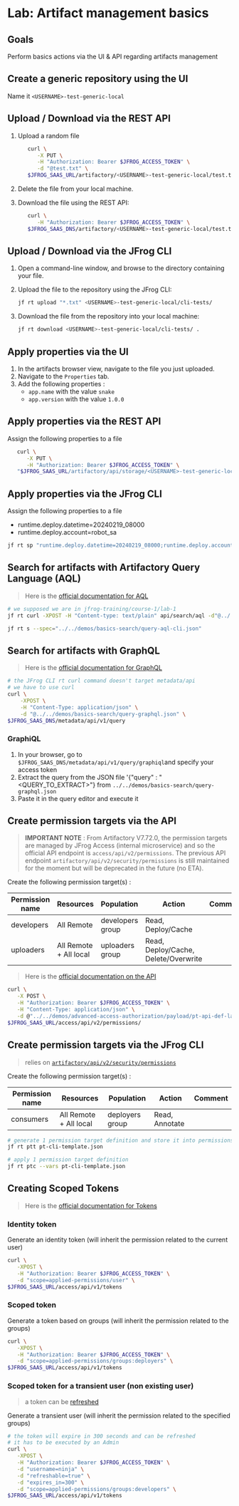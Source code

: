 # Lab: Artifact management basics

## Goals

Perform basics actions via the UI & API regarding artifacts management

## Create a generic repository using the UI

Name it `<USERNAME>-test-generic-local`

## Upload / Download via the REST API

1. Upload a random file

   ```bash
      curl \
         -X PUT \
         -H "Authorization: Bearer $JFROG_ACCESS_TOKEN" \
         -d "@test.txt" \
      $JFROG_SAAS_URL/artifactory/<USERNAME>-test-generic-local/test.txt
   ```

2. Delete the file from your local machine.
3. Download the file using the REST API:

   ```bash
      curl \
         -H "Authorization: Bearer $JFROG_ACCESS_TOKEN" \
      $JFROG_SAAS_DNS/artifactory/<USERNAME>-test-generic-local/test.txt
   ```

## Upload / Download via the JFrog CLI

1. Open a command-line window, and browse to the directory containing your file.
2. Upload the file to the repository using the JFrog CLI:

   ```bash
   jf rt upload "*.txt" <USERNAME>-test-generic-local/cli-tests/
   ```

3. Download the file from the repository into your local machine:

   ```bash
   jf rt download <USERNAME>-test-generic-local/cli-tests/ .
   ```

## Apply properties via the UI

1. In the artifacts browser view, navigate to the file you just uploaded.
2. Navigate to the `Properties` tab.
3. Add the following properties :
   + `app.name` with the value `snake`
   + `app.version` with the value `1.0.0`

## Apply properties via the REST API

Assign the following properties to a file

```bash
   curl \
      -X PUT \
      -H "Authorization: Bearer $JFROG_ACCESS_TOKEN" \
   "$JFROG_SAAS_URL/artifactory/api/storage/<USERNAME>-test-generic-local/test1.txt?properties=os=win,linux;qa=done"
```

## Apply properties via the JFrog CLI

Assign the following properties to a file

+ runtime.deploy.datetime=20240219_08000
+ runtime.deploy.account=robot_sa

```bash
jf rt sp "runtime.deploy.datetime=20240219_08000;runtime.deploy.account=robot_sa" <USERNAME>-test-generic-local/cli-tests/test2.txt .
```

## Search for artifacts with Artifactory Query Language (AQL)

> Here is the [official documentation for AQL](https://jfrog.com/help/r/jfrog-rest-apis/artifactory-query-language)

```bash
# we supposed we are in jfrog-training/course-1/lab-1
jf rt curl -XPOST -H "Content-type: text/plain" api/search/aql -d"@../../demos/basics-search/query-aql-properties-rest.txt"

jf rt s --spec="../../demos/basics-search/query-aql-cli.json"
```

## Search for artifacts with GraphQL

> Here is the [official documentation for GraphQL](https://jfrog.com/help/r/jfrog-rest-apis/graphql)

```bash
# the JFrog CLI rt curl command doesn't target metadata/api
# we have to use curl
curl \
    -XPOST \
    -H "Content-Type: application/json" \
    -d "@../../demos/basics-search/query-graphql.json" \
$JFROG_SAAS_DNS/metadata/api/v1/query 
```

### GraphiQL

1. In your browser, go to  `$JFROG_SAAS_DNS/metadata/api/v1/query/graphiql`and specify your access token
2. Extract the query from the JSON file  '{"query" : "<QUERY_TO_EXTRACT>"}  from `../../demos/basics-search/query-graphql.json`
3. Paste it in the query editor and execute it

## Create permission targets via the API

> **IMPORTANT NOTE** : From Artifactory V7.72.0, the permission targets are managed by JFrog Access (internal microservice) and so the official API endpoint is ```access/api/v2/permissions```. The previous API endpoint ```artifactory/api/v2/security/permissions``` is still maintained for the moment but will be deprecated in the future (no ETA).

Create the following permission target(s) :

Permission name | Resources | Population | Action | Comment
---|---|--- |--- |---
developers | All Remote  | developers group | Read, Deploy/Cache
uploaders  | All Remote + All local | uploaders group | Read, Deploy/Cache, Delete/Overwrite

> Here is the [official documentation on the API](https://jfrog.com/help/r/jfrog-rest-apis/permissions)

```bash
curl \
   -X POST \
   -H "Authorization: Bearer $JFROG_ACCESS_TOKEN" \
   -H "Content-Type: application/json" \
   -d @"../../demos/advanced-access-authorization/payload/pt-api-def-latest.json" \
$JFROG_SAAS_URL/access/api/v2/permissions/
```

## Create permission targets via the JFrog CLI

> relies on [```artifactory/api/v2/security/permissions```](https://jfrog.com/help/r/jfrog-rest-apis/create-permission-target)

Create the following permission target(s) :

Permission name | Resources | Population | Action | Comment
---|---|--- |--- |---
consumers  | All Remote + All local | deployers group | Read, Annotate

```bash
# generate 1 permission target definition and store it into permissions.json
jf rt ptt pt-cli-template.json

# apply 1 permission target definition
jf rt ptc --vars pt-cli-template.json
```

## Creating Scoped Tokens

> Here is the [official documentation for Tokens](https://jfrog.com/help/r/jfrog-rest-apis/access-tokens)

### Identity token

Generate an identity token (will inherit the permission related to the current user)

```bash
curl \
   -XPOST \
   -H "Authorization: Bearer $JFROG_ACCESS_TOKEN" \
   -d "scope=applied-permissions/user" \
$JFROG_SAAS_URL/access/api/v1/tokens
```

### Scoped token

Generate a token based on groups (will inherit the permission related to the groups)

```bash
curl \
   -XPOST \
   -H "Authorization: Bearer $JFROG_ACCESS_TOKEN" \
   -d "scope=applied-permissions/groups:deployers" \
$JFROG_SAAS_URL/access/api/v1/tokens
```

### Scoped token for a transient user (non existing user)

> a token can be [refreshed](https://jfrog.com/help/r/jfrog-rest-apis/refresh-token)

Generate a transient user (will inherit the permission related to the specified groups)

```bash
# the token will expire in 300 seconds and can be refreshed
# it has to be executed by an Admin
curl \
   -XPOST \
   -H "Authorization: Bearer $JFROG_ACCESS_TOKEN" \
   -d "username=ninja" \
   -d "refreshable=true" \
   -d "expires_in=300" \
   -d "scope=applied-permissions/groups:developers" \
$JFROG_SAAS_URL/access/api/v1/tokens
```
